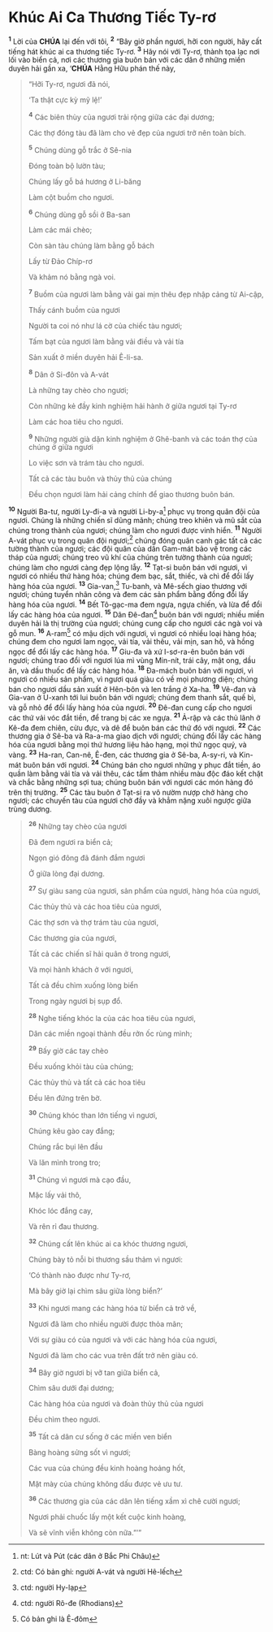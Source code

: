 # Khúc Ai Ca Thương Tiếc Ty-rơ

<sup><b>1</b></sup> Lời của **CHÚA** lại đến với tôi, <sup><b>2</b></sup> “Bây giờ phần ngươi, hỡi con người, hãy cất tiếng hát khúc ai ca thương tiếc Ty-rơ. <sup><b>3</b></sup> Hãy nói với Ty-rơ, thành tọa lạc nơi lối vào biển cả, nơi các thương gia buôn bán với các dân ở những miền duyên hải gần xa, ‘**CHÚA** Hằng Hữu phán thế này,

> “Hỡi Ty-rơ, ngươi đã nói,
>
> ‘Ta thật cực kỳ mỹ lệ!’
>
> <sup><b>4</b></sup> Các biên thùy của ngươi trải rộng giữa các đại dương;
>
> Các thợ đóng tàu đã làm cho vẻ đẹp của ngươi trở nên toàn bích.
>
> <sup><b>5</b></sup> Chúng dùng gỗ trắc ở Sê-nia
>
> Đóng toàn bộ lườn tàu;
>
> Chúng lấy gỗ bá hương ở Li-băng
>
> Làm cột buồm cho ngươi.
>
> <sup><b>6</b></sup> Chúng dùng gỗ sồi ở Ba-san
>
> Làm các mái chèo;
>
> Còn sàn tàu chúng làm bằng gỗ bách
>
> Lấy từ Đảo Chíp-rơ
>
> Và khảm nó bằng ngà voi.
>
> <sup><b>7</b></sup> Buồm của ngươi làm bằng vải gai mịn thêu đẹp nhập cảng từ Ai-cập,
>
> Thấy cánh buồm của ngươi
>
> Người ta coi nó như lá cờ của chiếc tàu ngươi;
>
> Tấm bạt của ngươi làm bằng vải điều và vải tía
>
> Sản xuất ở miền duyên hải Ê-li-sa.
>
> <sup><b>8</b></sup> Dân ở Si-đôn và A-vát
>
> Là những tay chèo cho ngươi;
>
> Còn những kẻ đầy kinh nghiệm hải hành ở giữa ngươi tại Ty-rơ
>
> Làm các hoa tiêu cho ngươi.
>
> <sup><b>9</b></sup> Những người già dặn kinh nghiệm ở Ghê-banh và các toán thợ của chúng ở giữa ngươi
>
> Lo việc sơn và trám tàu cho ngươi.
>
> Tất cả các tàu buôn và thủy thủ của chúng
>
> Đều chọn ngươi làm hải cảng chính để giao thương buôn bán.

<sup><b>10</b></sup> Người Ba-tư, người Ly-đi-a và người Li-by-a[^1-a6dbe984-68b2-492c-9b3c-5a4798300342] phục vụ trong quân đội của ngươi. Chúng là những chiến sĩ dũng mãnh; chúng treo khiên và mũ sắt của chúng trong thành của ngươi; chúng làm cho ngươi được vinh hiển. <sup><b>11</b></sup> Người A-vát phục vụ trong quân đội ngươi;[^2-a6dbe984-68b2-492c-9b3c-5a4798300342] chúng đóng quân canh gác tất cả các tường thành của ngươi; các đội quân của dân Gam-mát bảo vệ trong các tháp của ngươi; chúng treo vũ khí của chúng trên tường thành của ngươi; chúng làm cho ngươi càng đẹp lộng lẫy. <sup><b>12</b></sup> Tạt-si buôn bán với ngươi, vì ngươi có nhiều thứ hàng hóa; chúng đem bạc, sắt, thiếc, và chì để đổi lấy hàng hóa của ngươi. <sup><b>13</b></sup> Gia-van,[^3-a6dbe984-68b2-492c-9b3c-5a4798300342] Tu-banh, và Mê-sếch giao thương với ngươi; chúng tuyển nhân công và đem các sản phẩm bằng đồng đổi lấy hàng hóa của ngươi. <sup><b>14</b></sup> Bết Tô-gạc-ma đem ngựa, ngựa chiến, và lừa để đổi lấy các hàng hóa của ngươi. <sup><b>15</b></sup> Dân Đê-đan[^4-a6dbe984-68b2-492c-9b3c-5a4798300342] buôn bán với ngươi; nhiều miền duyên hải là thị trường của ngươi; chúng cung cấp cho ngươi các ngà voi và gỗ mun. <sup><b>16</b></sup> A-ram[^5-a6dbe984-68b2-492c-9b3c-5a4798300342] có mậu dịch với ngươi, vì ngươi có nhiều loại hàng hóa; chúng đem cho ngươi lam ngọc, vải tía, vải thêu, vải mịn, san hô, và hồng ngọc để đổi lấy các hàng hóa. <sup><b>17</b></sup> Giu-đa và xứ I-sơ-ra-ên buôn bán với ngươi; chúng trao đổi với ngươi lúa mì vùng Min-nít, trái cây, mật ong, dầu ăn, và dầu thuốc để lấy các hàng hóa. <sup><b>18</b></sup> Đa-mách buôn bán với ngươi, vì ngươi có nhiều sản phẩm, vì ngươi quá giàu có về mọi phương diện; chúng bán cho ngươi dầu sản xuất ở Hên-bôn và len trắng ở Xa-ha. <sup><b>19</b></sup> Vê-đan và Gia-van ở U-xanh tới lui buôn bán với ngươi; chúng đem thanh sắt, quế bì, và gỗ nhỏ để đổi lấy hàng hóa của ngươi. <sup><b>20</b></sup> Đê-đan cung cấp cho ngươi các thứ vải vóc đắt tiền, để trang bị các xe ngựa. <sup><b>21</b></sup> Ả-rập và các thủ lãnh ở Kê-đa đem chiên, cừu đực, và dê để buôn bán các thứ đó với ngươi. <sup><b>22</b></sup> Các thương gia ở Sê-ba và Ra-a-ma giao dịch với ngươi; chúng đổi lấy các hàng hóa của ngươi bằng mọi thứ hương liệu hảo hạng, mọi thứ ngọc quý, và vàng. <sup><b>23</b></sup> Ha-ran, Can-nê, Ê-đen, các thương gia ở Sê-ba, A-sy-ri, và Kin-mát buôn bán với ngươi. <sup><b>24</b></sup> Chúng bán cho ngươi những y phục đắt tiền, áo quần làm bằng vải tía và vải thêu, các tấm thảm nhiều màu độc đáo kết chặt và chắc bằng những sợi tua; chúng buôn bán với ngươi các món hàng đó trên thị trường. <sup><b>25</b></sup> Các tàu buôn ở Tạt-si ra vô nườm nượp chở hàng cho ngươi; các chuyến tàu của ngươi chở đầy và khẳm nặng xuôi ngược giữa trùng dương.

> <sup><b>26</b></sup> Những tay chèo của ngươi
>
> Đã đem ngươi ra biển cả;
>
> Ngọn gió đông đã đánh đắm ngươi
>
> Ở giữa lòng đại dương.
>
> <sup><b>27</b></sup> Sự giàu sang của ngươi, sản phẩm của ngươi, hàng hóa của ngươi,
>
> Các thủy thủ và các hoa tiêu của ngươi,
>
> Các thợ sơn và thợ trám tàu của ngươi,
>
> Các thương gia của ngươi,
>
> Tất cả các chiến sĩ hải quân ở trong ngươi,
>
> Và mọi hành khách ở với ngươi,
>
> Tất cả đều chìm xuống lòng biển
>
> Trong ngày ngươi bị sụp đổ.
>
> <sup><b>28</b></sup> Nghe tiếng khóc la của các hoa tiêu của ngươi,
>
> Dân các miền ngoại thành đều rởn ốc rùng mình;
>
> <sup><b>29</b></sup> Bấy giờ các tay chèo
>
> Đều xuống khỏi tàu của chúng;
>
> Các thủy thủ và tất cả các hoa tiêu
>
> Đều lên đứng trên bờ.
>
> <sup><b>30</b></sup> Chúng khóc than lớn tiếng vì ngươi,
>
> Chúng kêu gào cay đắng;
>
> Chúng rắc bụi lên đầu
>
> Và lăn mình trong tro;
>
> <sup><b>31</b></sup> Chúng vì ngươi mà cạo đầu,
>
> Mặc lấy vải thô,
>
> Khóc lóc đắng cay,
>
> Và rên rỉ đau thương.
>
> <sup><b>32</b></sup> Chúng cất lên khúc ai ca khóc thương ngươi,
>
> Chúng bày tỏ nỗi bi thương sầu thảm vì ngươi:
>
> ‘Có thành nào được như Ty-rơ,
>
> Mà bây giờ lại chìm sâu giữa lòng biển?’
>
> <sup><b>33</b></sup> Khi ngươi mang các hàng hóa từ biển cả trở về,
>
> Ngươi đã làm cho nhiều người được thỏa mãn;
>
> Với sự giàu có của ngươi và với các hàng hóa của ngươi,
>
> Ngươi đã làm cho các vua trên đất trở nên giàu có.
>
> <sup><b>34</b></sup> Bây giờ ngươi bị vỡ tan giữa biển cả,
>
> Chìm sâu dưới đại dương;
>
> Các hàng hóa của ngươi và đoàn thủy thủ của ngươi
>
> Đều chìm theo ngươi.
>
> <sup><b>35</b></sup> Tất cả dân cư sống ở các miền ven biển
>
> Bàng hoàng sửng sốt vì ngươi;
>
> Các vua của chúng đều kinh hoàng hoảng hốt,
>
> Mặt mày của chúng không dấu được vẻ ưu tư.
>
> <sup><b>36</b></sup> Các thương gia của các dân lên tiếng xầm xì chê cười ngươi;
>
> Ngươi phải chuốc lấy một kết cuộc kinh hoàng,
>
> Và sẽ vĩnh viễn không còn nữa.”’”

[^1-a6dbe984-68b2-492c-9b3c-5a4798300342]: nt: Lút và Pút (các dân ở Bắc Phi Châu)

[^2-a6dbe984-68b2-492c-9b3c-5a4798300342]: ctd: Có bản ghi: người A-vát và người Hê-lếch

[^3-a6dbe984-68b2-492c-9b3c-5a4798300342]: ctd: người Hy-lạp

[^4-a6dbe984-68b2-492c-9b3c-5a4798300342]: ctd: người Rô-đe (Rhodians)

[^5-a6dbe984-68b2-492c-9b3c-5a4798300342]: Có bản ghi là Ê-đôm
